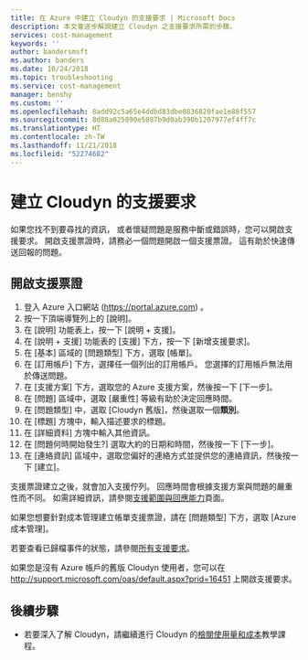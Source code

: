 ```yaml
---
title: 在 Azure 中建立 Cloudyn 的支援要求 | Microsoft Docs
description: 本文會逐步解說建立 Cloudyn 之支援要求所需的步驟。
services: cost-management
keywords: ''
author: bandersmsft
ms.author: banders
ms.date: 10/24/2018
ms.topic: troubleshooting
ms.service: cost-management
manager: benshy
ms.custom: ''
ms.openlocfilehash: 8add92c5a65e4ddbd83dbe0836820fae1e88f557
ms.sourcegitcommit: 8d88a025090e5087b9d0ab390b1207977ef4ff7c
ms.translationtype: HT
ms.contentlocale: zh-TW
ms.lasthandoff: 11/21/2018
ms.locfileid: "52274682"
---
```

# <a name="create-a-support-request-for-cloudyn"></a>建立 Cloudyn 的支援要求

如果您找不到要尋找的資訊， 或者懷疑問題是服務中斷或錯誤時，您可以開啟支援要求。 開啟支援票證時，請務必一個問題開啟一個支援票證。 這有助於快速傳送回報的問題。

## <a name="open-a-support-ticket"></a>開啟支援票證

1. 登入 Azure 入口網站 (https://portal.azure.com) 。
2. 按一下頂端導覽列上的 [說明]。
3. 在 [說明] 功能表上，按一下 [說明 + 支援]。
4. 在 [說明 + 支援] 功能表的 [支援] 下方，按一下 [新增支援要求]。
5. 在 [基本] 區域的 [問題類型] 下方，選取 [帳單]。
6. 在 [訂用帳戶] 下方，選擇任一個列出的訂用帳戶。 您選擇的訂用帳戶無法用於傳送問題。
7. 在 [支援方案] 下方，選取您的 Azure 支援方案，然後按一下 [下一步]。  
8. 在 [問題] 區域中，選取 [嚴重性] 等級有助於決定回應時間。
9. 在 [問題類型] 中，選取 [Cloudyn 舊版]，然後選取一個**類別**。
10. 在 [標題] 方塊中，輸入描述要求的標題。
11. 在 [詳細資料] 方塊中輸入其他資訊。
12. 在 [問題何時開始發生?] 選取大約的日期和時間，然後按一下 [下一步]。  
14. 在 [連絡資訊] 區域中，選取您偏好的連絡方式並提供您的連絡資訊，然後按一下 [建立]。  

支援票證建立之後，就會加入支援佇列。 回應時間會根據支援方案與問題的嚴重性而不同。 如需詳細資訊，請參閱[支援範圍與回應能力](https://azure.microsoft.com/support/plans/response/)頁面。

如果您想要針對成本管理建立帳單支援票證，請在 [問題類型] 下方，選取 [Azure 成本管理]。

若要查看已歸檔事件的狀態，請參閱[所有支援要求](../azure-supportability/how-to-create-azure-support-request.md#all-support-requests)。

如果您是沒有 Azure 帳戶的舊版 Cloudyn 使用者，您可以在 http://support.microsoft.com/oas/default.aspx?prid=16451 上開啟支援要求。


## <a name="next-steps"></a>後續步驟

- 若要深入了解 Cloudyn，請繼續進行 Cloudyn 的[檢閱使用量和成本](tutorial-review-usage.md)教學課程。
